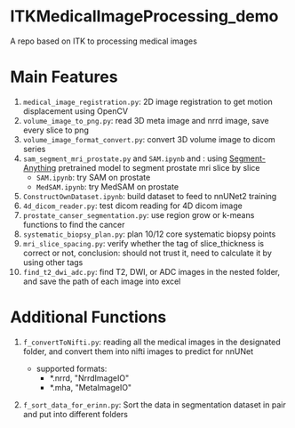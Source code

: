 # ITKMedicalImageProcessing_demo

A repo based on ITK to processing medical images

# Main Features

1. `medical_image_registration.py`: 2D image registration to get motion displacement using OpenCV
2. `volume_image_to_png.py`: read 3D meta image and nrrd image, save every slice to png
3. `volume_image_format_convert.py`: convert 3D volume image to dicom series
4. `sam_segment_mri_prostate.py` and `SAM.ipynb` and : using [Segment-Anything](https://github.com/facebookresearch/segment-anything) pretrained model to segment prostate mri slice by slice
   - `SAM.ipynb`: try SAM on prostate
   - `MedSAM.ipynb`: try MedSAM on prostate
5. `ConstructOwnDataset.ipynb`: build dataset to feed to nnUNet2 training
6. `4d_dicom_reader.py`: test dicom reading for 4D dicom image
7. `prostate_canser_segmentation.py`: use region grow or k-means functions to find the cancer
8. `systematic_biopsy_plan.py`: plan 10/12 core systematic biopsy points
9. `mri_slice_spacing.py`: verify whether the tag of slice_thickness is correct or not, conclusion: should not trust it, need to calculate it by using other tags
10. `find_t2_dwi_adc.py`: find T2, DWI, or ADC images in the nested folder, and save the path of each image into excel


# Additional Functions

1. `f_convertToNifti.py`: reading all the medical images in the designated folder, and convert them into nifti images to
   predict for nnUNet
    - supported formats:
        - *.nrrd, "NrrdImageIO"
        - *.mha, "MetaImageIO"

2. `f_sort_data_for_erinn.py`: Sort the data in segmentation dataset in pair and put into different folders